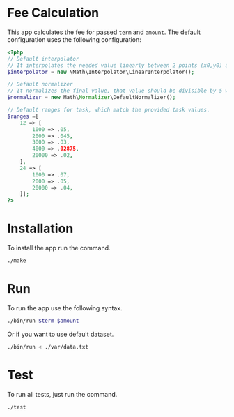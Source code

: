 Fee Calculation
=====

This app calculates the fee for passed `term` and `amount`.
The default configuration uses the following configuration:
```php
<?php
// Default interpolator
// It interpolates the needed value linearly between 2 points (x0,y0) and (x1,y1) 
$interpolator = new \Math\Interpolator\LinearInterpolator();

// Default normalizer
// It normalizes the final value, that value should be divisible by 5 without remainder
$normalizer = new Math\Normalizer\DefaultNormalizer();

// Default ranges for task, which match the provided task values.
$ranges =[
    12 => [
        1000 => .05,
        2000 => .045,
        3000 => .03,
        4000 => .02875,
        20000 => .02,
    ],
    24 => [
        1000 => .07,
        2000 => .05,
        20000 => .04,
    ]];
?>

```
 

# Installation
To install the app run the command.
```bash
./make
``` 

# Run
To run the app use the following syntax.
```bash
./bin/run $term $amount
``` 

Or if you want to use default dataset.
```bash
./bin/run < ./var/data.txt
``` 

# Test

To run all tests, just run the command.

```bash
./test
``` 
